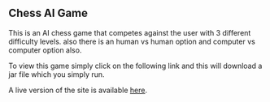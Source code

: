 ## Chess AI Game

This is an AI chess game that competes against the user with 3 different difficulty levels. also there is an human vs human option and computer vs computer option also.

To view this game simply click on the following link and this will download a jar file which you simply run.

A live version of the site is available [here](http://chessgame.uphero.com/dist/ChessGameNew.jar).